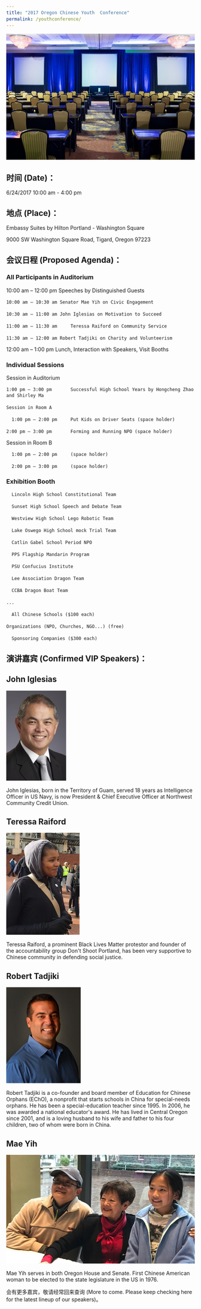 ```yaml
---
title: "2017 Oregon Chinese Youth  Conference"
permalink: /youthconference/
---
```


<p><img src="/assets/images/activities/embassysuite2.jpg"></p>

## 时间 (Date)：
6/24/2017 10:00 am - 4:00 pm

## 地点 (Place)：
Embassy Suites by Hilton Portland - Washington Square

9000 SW Washington Square Road, Tigard, Oregon 97223

## 会议日程 (Proposed Agenda)：

### All Participants in Auditorium

10:00 am – 12:00 pm Speeches by Distinguished Guests

    10:00 am – 10:30 am	Senator Mae Yih on Civic Engagement

    10:30 am – 11:00 am	John Iglesias on Motivation to Succeed

    11:00 am – 11:30 am 	Teressa Raiford on Community Service

    11:30 am – 12:00 am	Robert Tadjiki on Charity and Volunteerism

12:00 am – 1:00 pm Lunch, Interaction with Speakers, Visit Booths

### Individual Sessions

Session in Auditorium

    1:00 pm – 3:00 pm		Successful High School Years by Hongcheng Zhao and Shirley Ma

	Session in Room A

	  1:00 pm – 2:00 pm		Put Kids on Driver Seats (space holder)

    2:00 pm – 3:00 pm		Forming and Running NPO (space holder)

  Session in Room B

	  1:00 pm – 2:00 pm		(space holder)

	  2:00 pm – 3:00 pm		(space holder)

### Exhibition Booth

	  Lincoln High School Constitutional Team

	  Sunset High School Speech and Debate Team

	  Westview High School Lego Robotic Team

	  Lake Oswego High School mock Trial Team

	  Catlin Gabel School Period NPO

	  PPS Flagship Mandarin Program

	  PSU Confucius Institute

	  Lee Association Dragon Team

	  CCBA Dragon Boat Team

    ...

 	  All Chinese Schools ($100 each)

    Organizations (NPO, Churches, NGO...) (free)

	  Sponsoring Companies ($300 each)

## 演讲嘉宾 (Confirmed VIP Speakers)：

## John Iglesias
<p><img src="/assets/images/activities/iglesias.png"></p>
John Iglesias, born in the Territory of Guam, served 18 years as Intelligence Officer in US Navy, is now President &
Chief Executive Officer at Northwest Community Credit Union.

## Teressa Raiford
<p><img src="/assets/images/activities/teressa2.jpg"></p>
Teressa Raiford, a prominent Black Lives Matter protestor and founder of the accountability group Don't Shoot Portland, has been very supportive to Chinese community in defending social justice.

## Robert Tadjiki
<p><img src="/assets/images/activities/robert2.jpg"></p>

Robert Tadjiki is a co-founder and board member of Education for Chinese Orphans (EChO), a nonprofit that starts schools in China for special-needs orphans. He has been a special-education teacher since 1995. In 2006, he was awarded a national educator's award. He has lived in Central Oregon since 2001, and is a loving husband to his wife and father to his four children, two of whom were born in China.

## Mae Yih
<p><img src="/assets/images/activities/mae_yih2.jpg"></p>
Mae Yih serves in both Oregon House and Senate. First Chinese American woman to be elected to the state legislature in the US in 1976.  

会有更多嘉宾，敬请经常回来查询 (More to come. Please keep checking here for the latest lineup of our speakers)。
